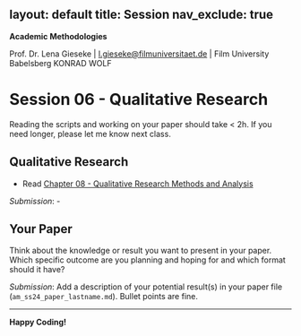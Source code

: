layout: default
title: Session
nav_exclude: true
---

**Academic Methodologies**
  
Prof. Dr. Lena Gieseke \| l.gieseke@filmuniversitaet.de \| Film University Babelsberg KONRAD WOLF


# Session 06 - Qualitative Research

Reading the scripts and working on your paper should take < 2h. If you need longer, please let me know next class.


## Qualitative Research

* Read [Chapter 08 - Qualitative Research Methods and Analysis](../../02_scripts/am_ss23_07_qualitativeresearch_script.md)

*Submission*: -
  

## Your Paper

Think about the knowledge or result you want to present in your paper. Which specific outcome are you planning and hoping for and which format should it have?

  
*Submission*: Add a description of  your potential result(s) in your paper file (`am_ss24_paper_lastname.md`). Bullet points are fine.


---

**Happy Coding!**

